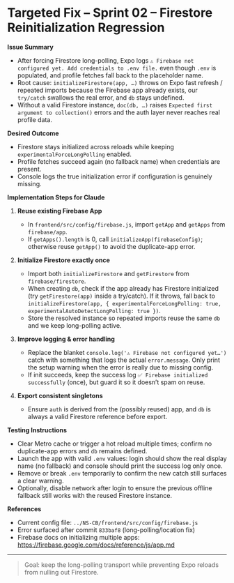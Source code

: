 # Targeted Fix – Sprint 02 – Firestore Reinitialization Regression

**Issue Summary**
- After forcing Firestore long-polling, Expo logs `⚠️ Firebase not configured yet. Add credentials to .env file.` even though `.env` is populated, and profile fetches fall back to the placeholder name.
- Root cause: `initializeFirestore(app, …)` throws on Expo fast refresh / repeated imports because the Firebase app already exists, our `try/catch` swallows the real error, and `db` stays undefined.
- Without a valid Firestore instance, `doc(db, …)` raises `Expected first argument to collection()` errors and the auth layer never reaches real profile data.

**Desired Outcome**
- Firestore stays initialized across reloads while keeping `experimentalForceLongPolling` enabled.
- Profile fetches succeed again (no fallback name) when credentials are present.
- Console logs the true initialization error if configuration is genuinely missing.

**Implementation Steps for Claude**
1. **Reuse existing Firebase App**
   - In `frontend/src/config/firebase.js`, import `getApp` and `getApps` from `firebase/app`.
   - If `getApps().length` is 0, call `initializeApp(firebaseConfig)`; otherwise reuse `getApp()` to avoid the duplicate-app error.

2. **Initialize Firestore exactly once**
   - Import both `initializeFirestore` and `getFirestore` from `firebase/firestore`.
   - When creating `db`, check if the app already has Firestore initialized (try `getFirestore(app)` inside a try/catch). If it throws, fall back to `initializeFirestore(app, { experimentalForceLongPolling: true, experimentalAutoDetectLongPolling: true })`.
   - Store the resolved instance so repeated imports reuse the same `db` and we keep long-polling active.

3. **Improve logging & error handling**
   - Replace the blanket `console.log('⚠️ Firebase not configured yet…')` catch with something that logs the actual `error.message`. Only print the setup warning when the error is really due to missing config.
   - If init succeeds, keep the success log `✅ Firebase initialized successfully` (once), but guard it so it doesn’t spam on reuse.

4. **Export consistent singletons**
   - Ensure `auth` is derived from the (possibly reused) app, and `db` is always a valid Firestore reference before export.

**Testing Instructions**
- Clear Metro cache or trigger a hot reload multiple times; confirm no duplicate-app errors and `db` remains defined.
- Launch the app with valid `.env` values: login should show the real display name (no fallback) and console should print the success log only once.
- Remove or break `.env` temporarily to confirm the new catch still surfaces a clear warning.
- Optionally, disable network after login to ensure the previous offline fallback still works with the reused Firestore instance.

**References**
- Current config file: `../NS-CB/frontend/src/config/firebase.js`
- Error surfaced after commit `833baf8` (long-polling/location fix)
- Firebase docs on initializing multiple apps: https://firebase.google.com/docs/reference/js/app.md

---

> Goal: keep the long-polling transport while preventing Expo reloads from nulling out Firestore.
